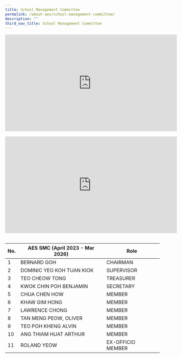 ```yaml
---
title: School Management Committee
permalink: /about-aes/school-management-committee/
description: ""
third_nav_title: School Management Committee
---
```

<div align="center"><iframe width="560" height="315" src="https://www.youtube.com/embed/peYF44D9Gc0" title="YouTube video player" frameborder="0" allow="accelerometer; autoplay; clipboard-write; encrypted-media; gyroscope; picture-in-picture; web-share" allowfullscreen=""></iframe></div>

<br>

<div align="center"><iframe width="560" height="315" src="https://www.youtube.com/embed/PHZwNo3nlqQ" title="YouTube video player" frameborder="0" allow="accelerometer; autoplay; clipboard-write; encrypted-media; gyroscope; picture-in-picture; web-share" allowfullscreen=""></iframe></div>

<br>



| No. | AES SMC (April 2023 - Mar 2026) | Role |
| -------- | -------- | -------- |
| 1    | BERNARD GOH     | CHAIRMAN     |
| 2    |  DOMINIC YEO KOH TUAN KIOK   | SUPERVISOR     |
| 3     |TEO CHEOW TONG   | TREASURER     |
| 4    | KWOK CHIN POH BENJAMIN    | SECRETARY     |
| 5    | CHUA CHEN HOW   | MEMBER     |
| 6     |KHAW GIM HONG     |MEMBER     |
| 7    | LAWRENCE CHONG    | MEMBER    |
| 8     | TAN MENG PEOW, OLIVER    | MEMBER    |
| 9    | TEO POH KHENG ALVIN   | MEMBER    |
| 10    |ANG THIAM HUAT ARTHUR   | MEMBER     |
| 11     | ROLAND YEOW    | EX-OFFICIO MEMBER   |

